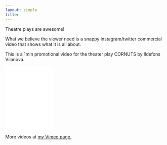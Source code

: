 ```yaml
---
layout: simple
title:
---
```

Theatre plays are awesome!

What we believe the viewer need is a snappy instagram/twitter commercial video that shows what it is all about.

This is a 1min promotional video for the theater play CORNUTS by Ildefons Vilanova.

<iframe src="//player.vimeo.com/video/612650897?title=0&amp;byline=0&amp;portrait=0" frameborder="0" width="150" height="200" webkitallowfullscreen mozallowfullscreen allowfullscreen></iframe>

More videos at [my Vimeo page.](http://vimeo.com/fabriziotappero)
